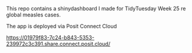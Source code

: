 This repo contains a shinydashboard I made for TidyTuesday Week 25 re global measles cases. 

The app is deployed via Posit Connect Cloud

https://01979f83-7c24-b843-5353-239972c3c391.share.connect.posit.cloud/
